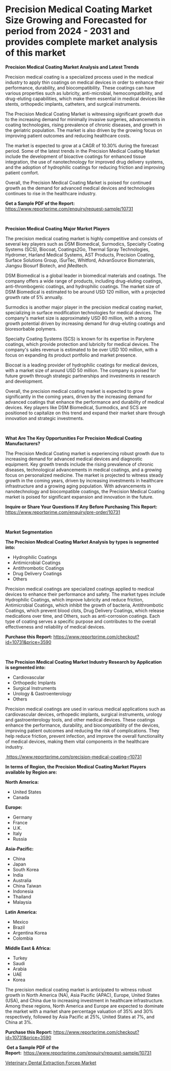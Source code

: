 <p><h1>Precision Medical Coating Market Size Growing and Forecasted for period from 2024 - 2031 and provides complete market analysis of this market</h1></p><p><strong>Precision Medical Coating Market Analysis and Latest Trends</strong></p>
<p><p>Precision medical coating is a specialized process used in the medical industry to apply thin coatings on medical devices in order to enhance their performance, durability, and biocompatibility. These coatings can have various properties such as lubricity, anti-microbial, hemocompatibility, and drug-eluting capabilities, which make them essential in medical devices like stents, orthopedic implants, catheters, and surgical instruments.</p><p>The Precision Medical Coating Market is witnessing significant growth due to the increasing demand for minimally invasive surgeries, advancements in coating technologies, rising prevalence of chronic diseases, and growth in the geriatric population. The market is also driven by the growing focus on improving patient outcomes and reducing healthcare costs.</p><p>The market is expected to grow at a CAGR of 10.30% during the forecast period. Some of the latest trends in the Precision Medical Coating Market include the development of bioactive coatings for enhanced tissue integration, the use of nanotechnology for improved drug delivery systems, and the adoption of hydrophilic coatings for reducing friction and improving patient comfort.</p><p>Overall, the Precision Medical Coating Market is poised for continued growth as the demand for advanced medical devices and technologies continues to rise in the healthcare industry.</p></p>
<p><strong>Get a Sample PDF of the Report:&nbsp;</strong> <a href="https://www.reportprime.com/enquiry/request-sample/10731">https://www.reportprime.com/enquiry/request-sample/10731</a></p>
<p>&nbsp;</p>
<p><strong>Precision Medical Coating Major Market Players</strong></p>
<p><p>The precision medical coating market is highly competitive and consists of several key players such as DSM Biomedical, Surmodics, Specialty Coating Systems (SCS), Biocoat, Coatings2Go, Thermal Spray Technologies, Hydromer, Harland Medical Systems, AST Products, Precision Coating, Surface Solutions Group, iSurTec, Whitford, AdvanSource Biomaterials, Jiangsu Biosurf Biotech, and jMedtech.</p><p>DSM Biomedical is a global leader in biomedical materials and coatings. The company offers a wide range of products, including drug-eluting coatings, anti-thrombogenic coatings, and hydrophilic coatings. The market size of DSM Biomedical is estimated to be around USD 120 million, with a projected growth rate of 5% annually.</p><p>Surmodics is another major player in the precision medical coating market, specializing in surface modification technologies for medical devices. The company's market size is approximately USD 80 million, with a strong growth potential driven by increasing demand for drug-eluting coatings and bioresorbable polymers.</p><p>Specialty Coating Systems (SCS) is known for its expertise in Parylene coatings, which provide protection and lubricity for medical devices. The company's sales revenue is estimated to be over USD 100 million, with a focus on expanding its product portfolio and market presence.</p><p>Biocoat is a leading provider of hydrophilic coatings for medical devices, with a market size of around USD 50 million. The company is poised for future growth through strategic partnerships and investments in research and development.</p><p>Overall, the precision medical coating market is expected to grow significantly in the coming years, driven by the increasing demand for advanced coatings that enhance the performance and durability of medical devices. Key players like DSM Biomedical, Surmodics, and SCS are positioned to capitalize on this trend and expand their market share through innovation and strategic investments.</p></p>
<p>&nbsp;</p>
<p><strong>What Are The Key Opportunities For Precision Medical Coating Manufacturers?</strong></p>
<p><p>The Precision Medical Coating market is experiencing robust growth due to increasing demand for advanced medical devices and diagnostic equipment. Key growth trends include the rising prevalence of chronic diseases, technological advancements in medical coatings, and a growing focus on personalized medicine. The market is projected to witness steady growth in the coming years, driven by increasing investments in healthcare infrastructure and a growing aging population. With advancements in nanotechnology and biocompatible coatings, the Precision Medical Coating market is poised for significant expansion and innovation in the future.</p></p>
<p><strong>Inquire or Share Your Questions If Any Before Purchasing This Report:</strong> <a href="https://www.reportprime.com/enquiry/pre-order/10731">https://www.reportprime.com/enquiry/pre-order/10731</a></p>
<p>&nbsp;</p>
<p><strong>Market Segmentation</strong></p>
<p><strong>The Precision Medical Coating Market Analysis by types is segmented into:</strong></p>
<p><ul><li>Hydrophilic Coatings</li><li>Antimicrobial Coatings</li><li>Antithrombotic Coatings</li><li>Drug Delivery Coatings</li><li>Others</li></ul></p>
<p><p>Precision medical coatings are specialized coatings applied to medical devices to enhance their performance and safety. The market types include Hydrophilic Coatings, which improve lubricity and reduce friction, Antimicrobial Coatings, which inhibit the growth of bacteria, Antithrombotic Coatings, which prevent blood clots, Drug Delivery Coatings, which release medications over time, and Others, such as anti-corrosion coatings. Each type of coating serves a specific purpose and contributes to the overall effectiveness and reliability of medical devices.</p></p>
<p><strong>Purchase this Report:&nbsp;</strong><a href="https://www.reportprime.com/checkout?id=10731&price=3590">https://www.reportprime.com/checkout?id=10731&price=3590</a></p>
<p>&nbsp;</p>
<p><strong>The Precision Medical Coating Market Industry Research by Application is segmented into:</strong></p>
<p><ul><li>Cardiovascular</li><li>Orthopedic Implants</li><li>Surgical Instruments</li><li>Urology & Gastroenterology</li><li>Others</li></ul></p>
<p><p>Precision medical coatings are used in various medical applications such as cardiovascular devices, orthopedic implants, surgical instruments, urology and gastroenterology tools, and other medical devices. These coatings enhance the performance, durability, and biocompatibility of the devices, improving patient outcomes and reducing the risk of complications. They help reduce friction, prevent infection, and improve the overall functionality of medical devices, making them vital components in the healthcare industry.</p></p>
<p><a href="https://www.reportprime.com/precision-medical-coating-r10731">&nbsp;https://www.reportprime.com/precision-medical-coating-r10731</a></p>
<p><strong>In terms of Region, the Precision Medical Coating Market Players available by Region are:</strong></p>
<p>
    <p> <strong> North America: </strong>
        <ul>
            <li>United States</li>
            <li>Canada</li>
        </ul>
        </p> 
    <p> <strong> Europe: </strong>
        <ul>
            <li>Germany</li>
            <li>France</li>
            <li>U.K.</li>
            <li>Italy</li>
            <li>Russia</li>
        </ul>
        </p> 
    <p> <strong> Asia-Pacific: </strong>
        <ul>
            <li>China</li>
            <li>Japan</li>
            <li>South Korea</li>
            <li>India</li>
            <li>Australia</li>
            <li>China Taiwan</li>
            <li>Indonesia</li>
            <li>Thailand</li>
            <li>Malaysia</li>
        </ul>
        </p> 
    <p> <strong> Latin America: </strong>
        <ul>
            <li>Mexico</li>
            <li>Brazil</li>
            <li>Argentina Korea</li>
            <li>Colombia</li>
        </ul>
        </p> 
    <p> <strong> Middle East & Africa: </strong>
        <ul>
            <li>Turkey</li>
            <li>Saudi</li>
            <li>Arabia</li>
            <li>UAE</li>
            <li>Korea</li>
        </ul>
    </p>
    </p>
<p><p>The precision medical coating market is anticipated to witness robust growth in North America (NA), Asia Pacific (APAC), Europe, United States (USA), and China due to increasing investment in healthcare infrastructure. Among these regions, North America and Europe are expected to dominate the market with a market share percentage valuation of 35% and 30% respectively, followed by Asia Pacific at 25%, United States at 7%, and China at 3%.</p></p>
<p><strong>Purchase this Report: </strong><a href="https://www.reportprime.com/checkout?id=10731&price=3590">https://www.reportprime.com/checkout?id=10731&price=3590</a></p>
<p>&nbsp;<strong>Get a Sample PDF of the Report:&nbsp;&nbsp;</strong><a href="https://www.reportprime.com/enquiry/request-sample/10731">https://www.reportprime.com/enquiry/request-sample/10731</a></p>
<p><strong></strong></p>
<p><p><a href="https://github.com/RickHolmes3/Market-Research-Report-List-4/blob/main/veterinary-dental-extraction-forcep-market.md">Veterinary Dental Extraction Forcep Market</a></p></p>